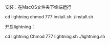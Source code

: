 安装：在MacOS文件夹下终端运行

cd lightning
chmod 777 install.sh
./install.sh


开启lightning：

cd lightning
Chmod 777 lightning.sh
./lightning.sh
